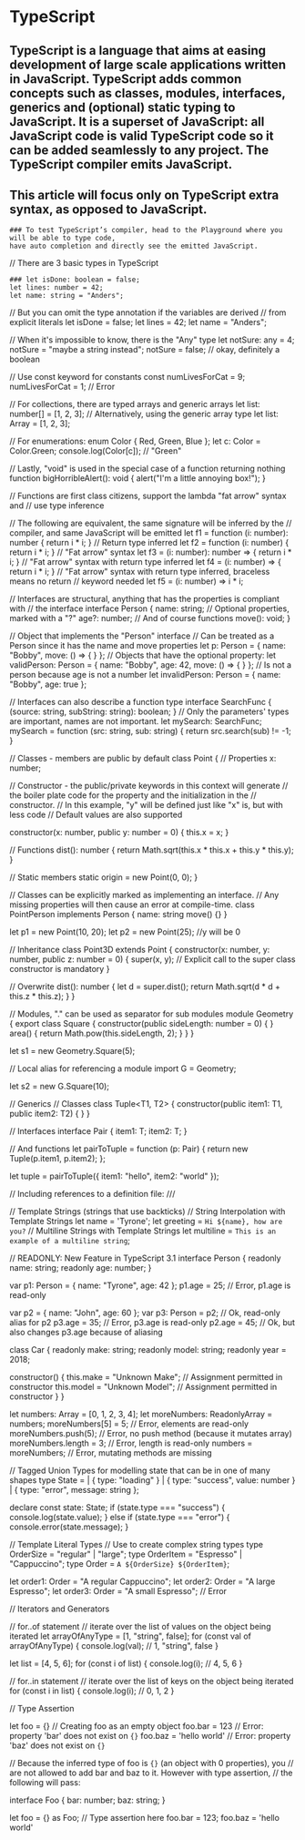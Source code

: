 # TypeScript

  ## TypeScript is a language that aims at easing development of large scale applications written in JavaScript. TypeScript adds common concepts such as classes, modules, interfaces, generics and (optional) static typing to JavaScript. It is a superset of JavaScript: all JavaScript code is valid TypeScript code so it can be added seamlessly to any project. The TypeScript compiler emits JavaScript.

  ## This article will focus only on TypeScript extra syntax, as opposed to JavaScript.

    ### To test TypeScript’s compiler, head to the Playground where you will be able to type code,
    have auto completion and directly see the emitted JavaScript.



// There are 3 basic types in TypeScript
  
    ### let isDone: boolean = false;
    let lines: number = 42;
    let name: string = "Anders";

// But you can omit the type annotation if the variables are derived
// from explicit literals
let isDone = false;
let lines = 42;
let name = "Anders";

// When it's impossible to know, there is the "Any" type
let notSure: any = 4;
notSure = "maybe a string instead";
notSure = false; // okay, definitely a boolean

// Use const keyword for constants
const numLivesForCat = 9;
numLivesForCat = 1; // Error

// For collections, there are typed arrays and generic arrays
let list: number[] = [1, 2, 3];
// Alternatively, using the generic array type
let list: Array<number> = [1, 2, 3];

// For enumerations:
enum Color { Red, Green, Blue };
let c: Color = Color.Green;
console.log(Color[c]); // "Green"

// Lastly, "void" is used in the special case of a function returning nothing
function bigHorribleAlert(): void {
  alert("I'm a little annoying box!");
}

// Functions are first class citizens, support the lambda "fat arrow" syntax and
// use type inference

// The following are equivalent, the same signature will be inferred by the
// compiler, and same JavaScript will be emitted
let f1 = function (i: number): number { return i * i; }
// Return type inferred
let f2 = function (i: number) { return i * i; }
// "Fat arrow" syntax
let f3 = (i: number): number => { return i * i; }
// "Fat arrow" syntax with return type inferred
let f4 = (i: number) => { return i * i; }
// "Fat arrow" syntax with return type inferred, braceless means no return
// keyword needed
let f5 = (i: number) => i * i;

// Interfaces are structural, anything that has the properties is compliant with
// the interface
interface Person {
  name: string;
  // Optional properties, marked with a "?"
  age?: number;
  // And of course functions
  move(): void;
}

// Object that implements the "Person" interface
// Can be treated as a Person since it has the name and move properties
let p: Person = { name: "Bobby", move: () => { } };
// Objects that have the optional property:
let validPerson: Person = { name: "Bobby", age: 42, move: () => { } };
// Is not a person because age is not a number
let invalidPerson: Person = { name: "Bobby", age: true };

// Interfaces can also describe a function type
interface SearchFunc {
  (source: string, subString: string): boolean;
}
// Only the parameters' types are important, names are not important.
let mySearch: SearchFunc;
mySearch = function (src: string, sub: string) {
  return src.search(sub) != -1;
}

// Classes - members are public by default
class Point {
  // Properties
  x: number;

  // Constructor - the public/private keywords in this context will generate
  // the boiler plate code for the property and the initialization in the
  // constructor.
  // In this example, "y" will be defined just like "x" is, but with less code
  // Default values are also supported

  constructor(x: number, public y: number = 0) {
    this.x = x;
  }

  // Functions
  dist(): number { return Math.sqrt(this.x * this.x + this.y * this.y); }

  // Static members
  static origin = new Point(0, 0);
}

// Classes can be explicitly marked as implementing an interface.
// Any missing properties will then cause an error at compile-time.
class PointPerson implements Person {
    name: string
    move() {}
}

let p1 = new Point(10, 20);
let p2 = new Point(25); //y will be 0

// Inheritance
class Point3D extends Point {
  constructor(x: number, y: number, public z: number = 0) {
    super(x, y); // Explicit call to the super class constructor is mandatory
  }

  // Overwrite
  dist(): number {
    let d = super.dist();
    return Math.sqrt(d * d + this.z * this.z);
  }
}

// Modules, "." can be used as separator for sub modules
module Geometry {
  export class Square {
    constructor(public sideLength: number = 0) {
    }
    area() {
      return Math.pow(this.sideLength, 2);
    }
  }
}

let s1 = new Geometry.Square(5);

// Local alias for referencing a module
import G = Geometry;

let s2 = new G.Square(10);

// Generics
// Classes
class Tuple<T1, T2> {
  constructor(public item1: T1, public item2: T2) {
  }
}

// Interfaces
interface Pair<T> {
  item1: T;
  item2: T;
}

// And functions
let pairToTuple = function <T>(p: Pair<T>) {
  return new Tuple(p.item1, p.item2);
};

let tuple = pairToTuple({ item1: "hello", item2: "world" });

// Including references to a definition file:
/// <reference path="jquery.d.ts" />

// Template Strings (strings that use backticks)
// String Interpolation with Template Strings
let name = 'Tyrone';
let greeting = `Hi ${name}, how are you?`
// Multiline Strings with Template Strings
let multiline = `This is an example
of a multiline string`;

// READONLY: New Feature in TypeScript 3.1
interface Person {
  readonly name: string;
  readonly age: number;
}

var p1: Person = { name: "Tyrone", age: 42 };
p1.age = 25; // Error, p1.age is read-only

var p2 = { name: "John", age: 60 };
var p3: Person = p2; // Ok, read-only alias for p2
p3.age = 35; // Error, p3.age is read-only
p2.age = 45; // Ok, but also changes p3.age because of aliasing

class Car {
  readonly make: string;
  readonly model: string;
  readonly year = 2018;

  constructor() {
    this.make = "Unknown Make"; // Assignment permitted in constructor
    this.model = "Unknown Model"; // Assignment permitted in constructor
  }
}

let numbers: Array<number> = [0, 1, 2, 3, 4];
let moreNumbers: ReadonlyArray<number> = numbers;
moreNumbers[5] = 5; // Error, elements are read-only
moreNumbers.push(5); // Error, no push method (because it mutates array)
moreNumbers.length = 3; // Error, length is read-only
numbers = moreNumbers; // Error, mutating methods are missing

// Tagged Union Types for modelling state that can be in one of many shapes
type State = 
  | { type: "loading" }
  | { type: "success", value: number }
  | { type: "error", message: string };

declare const state: State;
if (state.type === "success") {
  console.log(state.value);
} else if (state.type === "error") {
  console.error(state.message);
}

// Template Literal Types
// Use to create complex string types
type OrderSize = "regular" | "large";
type OrderItem = "Espresso" | "Cappuccino";
type Order = `A ${OrderSize} ${OrderItem}`;

let order1: Order = "A regular Cappuccino";
let order2: Order = "A large Espresso";
let order3: Order = "A small Espresso"; // Error

// Iterators and Generators

// for..of statement
// iterate over the list of values on the object being iterated
let arrayOfAnyType = [1, "string", false];
for (const val of arrayOfAnyType) {
    console.log(val); // 1, "string", false
}

let list = [4, 5, 6];
for (const i of list) {
   console.log(i); // 4, 5, 6
}

// for..in statement
// iterate over the list of keys on the object being iterated
for (const i in list) {
   console.log(i); // 0, 1, 2
}

// Type Assertion

let foo = {} // Creating foo as an empty object
foo.bar = 123 // Error: property 'bar' does not exist on `{}`
foo.baz = 'hello world' // Error: property 'baz' does not exist on `{}`

// Because the inferred type of foo is `{}` (an object with 0 properties), you 
// are not allowed to add bar and baz to it. However with type assertion,
// the following will pass:

interface Foo { 
  bar: number;
  baz: string;
}

let foo = {} as Foo; // Type assertion here
foo.bar = 123;
foo.baz = 'hello world'
